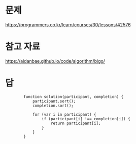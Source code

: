 # 문제
https://programmers.co.kr/learn/courses/30/lessons/42576

# 참고 자료 
https://aidanbae.github.io/code/algorithm/bigo/

# 답
            function solution(participant, completion) {
                participant.sort();
                completion.sort();

                for (var i in participant) {
                    if (participant[i] !== completion[i]) {
                        return participant[i];
                    }
                }
            }